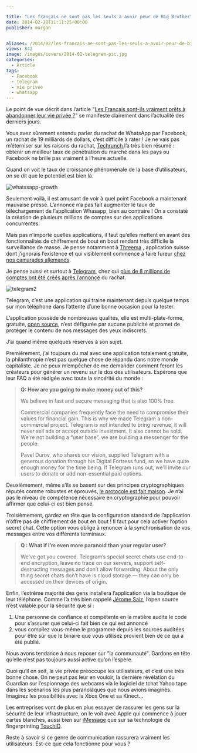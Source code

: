```yaml
---

title: "Les français ne sont pas les seuls à avoir peur de Big Brother"
date: 2014-02-28T11:11:25+00:00
publisher: morgan


aliases: /2014/02/les-francais-ne-sont-pas-les-seuls-a-avoir-peur-de-big-brother/
views: 842
image: /images/covers/2014-02-telegram-pic.jpg
categories:
  - Article
tags:
  - Facebook
  - telegram
  - vie privée
  - whatsapp
---
```

Le point de vue décrit dans l’article "[Les Français sont-ils vraiment prêts à abandonner leur vie privée ?](https://www.comptoirsecu.fr/2014/02/les-francais-sont-ils-vraiment-prets-a-abandonner-leur-vie-privee/)" se manifeste clairement dans l’actualité des derniers jours.

Vous avez sûrement entendu parler du rachat de WhatsApp par Facebook, un rachat de 19 milliards de dollars, c’est difficile à rater ! Je ne vais pas m’éterniser sur les raisons du rachat, [Techrunch ](http://techcrunch.com/2014/02/19/facebook-whatsapp/)l’a très bien résumé : obtenir un meilleur taux de pénétration du marché dans les pays ou Facebook ne brille pas vraiment à l’heure actuelle.

Quand on voit le taux de croissance phénoménale de la base d’utilisateurs, on se dit que le potentiel est bien là.

![whatssapp-growth](/images/misc/2014-02-whatssapp-growth.jpg)

Seulement voilà, il est amusant de voir à quel point Facebook a maintenant mauvaise presse. L’annonce n’a pas fait augmenter le taux de téléchargement de l’application Whasapp, bien au contraire ! On a constaté la création de plusieurs millions de comptes sur des applications concurrentes.

Mais pas n’importe quelles applications, il faut qu’elles mettent en avant des fonctionnalités de chiffrement de bout en bout rendant très difficile la surveillance de masse. Je pense notamment à [Threema](https://threema.ch/en/) , application suisse dont j’ignorais l’existence et qui visiblement commence à faire fureur [chez nos camarades allemands](http://techcrunch.com/2014/02/21/bye-bye-whatsapp-germans-switch-to-threema-for-privacy-reasons/).

Je pense aussi et surtout à [Telegram](https://telegram.org/), chez qui [plus de 8 millions de comptes ont été créés après l’annonce](http://techcrunch.com/2014/02/24/telegram-saw-8m-downloads-after-whatsapp-got-acquired/) du rachat.

![telegram2](/images/misc/2014-02-telegram2.jpg)

Telegram, c’est une application qui traine maintenant depuis quelque temps sur mon téléphone dans l’attente d’une bonne occasion pour la tester.

L’application possède de nombreuses qualités, elle est multi-plate-forme, gratuite, [open source](https://telegram.org/apps#source-code), n’est défigurée par aucune publicité et promet de protéger le contenu de nos messages des yeux indiscrets.

J’ai quand même quelques réserves à son sujet.

Premièrement, j’ai toujours du mal avec une application totalement gratuite, la philanthropie n’est pas quelque chose de répandu dans notre monde capitaliste. Je ne peux m’empêcher de me demander comment feront les créateurs pour générer un revenu sur le dos des utilisateurs. Espérons que leur FAQ a été rédigée avec toute la sincérité du monde :

> **Q: How are you going to make money out of this?**
>
> We believe in fast and secure messaging that is also 100% free.
>
> Commercial companies frequently face the need to compromise their values for financial gain. This is why we made Telegram a non-commercial project. Telegram is not intended to bring revenue, it will never sell ads or accept outside investment. It also cannot be sold. We're not building a “user base”, we are building a messenger for the people.
>
> Pavel Durov, who shares our vision, supplied Telegram with a generous donation through his Digital Fortress fund, so we have quite enough money for the time being. If Telegram runs out, we'll invite our users to donate or add non-essential paid options.

Deuxièmement, même s’ils se basent sur des principes cryptographiques réputés comme robustes et éprouvés, [le protocole est fait maison](https://core.telegram.org/mtproto). Je n’ai pas le niveau de compétence nécessaire en cryptographie pour pouvoir affirmer que celui-ci est bien pensé.

Troisièmement, gardez en tête que la configuration standard de l’application n’offre pas de chiffrement de bout en bout ! Il faut pour cela activer l’option secret chat. Cette option vous oblige à renoncer à la synchronisation de vos messages entre vos différents terminaux.

> **Q : What if I’m even more paranoid than your regular user?**
>
> We've got you covered. Telegram’s special secret chats use end-to-end encryption, leave no trace on our servers, support self-destructing messages and don’t allow forwarding. About the only thing secret chats don’t have is cloud storage — they can only be accessed on their devices of origin.

Enfin, l’extrême majorité des gens installera l’application via la boutique de leur téléphone. Comme l’a très bien rappelé [Jérome Saiz](http://magazine.qualys.fr/menaces-alertes/github-piege-binaire/), l’open source n’est valable pour la sécurité que si :

  1. Une personne de confiance et compétente en la matière audite le code pour s’assurer que celui-ci fait bien ce qui est annoncé
  2. vous compilez vous-même le programme depuis les sources auditées pour être sûr que le binaire que vous utilisez provient bien de ce qui a été publié.

Nous avons tendance à nous reposer sur "la communauté". Gardons en tête qu’elle n’est pas toujours aussi active qu’on l’espère.

Quoi qu’il en soit, la vie privée préoccupe les utilisateurs, et c’est une très bonne chose. On ne peut pas leur en vouloir, la dernière révélation du Guardian sur l’espionnage des webcams via le logiciel de tchat Yahoo tape dans les scénarios les plus paranoïaques que nous avions imaginés. Imaginez les possibilités avec la Xbox One et sa Kinect...

Les entreprises vont de plus en plus essayer de rassurer les gens sur la sécurité de leur infrastructure, on le voit avec Apple qui commence à jouer cartes blanches, aussi bien sur [iMessage](http://www.theguardian.com/world/2014/feb/27/gchq-nsa-webcam-images-internet-yahoo) que sur sa technologie de fingerprinting [TouchID](http://gizmodo.com/apple-finally-explains-touch-id-security-in-detail-1532298901).

Reste à savoir si ce genre de communication rassurera vraiment les utilisateurs. Est-ce que cela fonctionne pour vous ?
